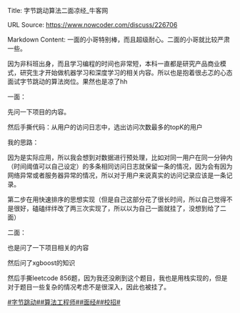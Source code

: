 Title: 字节跳动算法二面凉经_牛客网

URL Source: https://www.nowcoder.com/discuss/226706

Markdown Content:
一面的小哥特别棒，而且超级耐心。二面的小哥就比较严肃一些。

因为非科班出身，而且学习编程的时间也非常短，本科一直都是研究产品商业模式，研究生才开始做机器学习和深度学习的相关内容。所以也是抱着很忐忑的心态面试字节跳动的算法岗位。果然也是凉了hh

一面：

先问一下项目的内容。

然后手撕代码：从用户的访问日志中，选出访问次数最多的topK的用户

我的思路：

因为是实际应用，所以我会想到对数据进行预处理，比如对同一用户在同一分钟内（时间阈值可以自己设定）的多条相同访问日志就保留一条的情况，因为会有因为网络异常或者服务器异常的情况，所以对于用户来说真实的访问记录应该是一条记录。

第二步在用快速排序的思想实现（但是自己这部分花了很长时间，所以自己觉得不是很好，磕磕绊绊改了两三次实现了，所以以为自己一面就挂了，没想到给了二面）

二面：

也是问了一下项目相关的内容

然后问了xgboost的知识

然后手撕leetcode 856题，因为我还没刷到这个题目，我也是用栈实现的，但是对于题目一些复杂的情况考虑不是很深入，因此也被挂了。

[#字节跳动#](https://www.nowcoder.com/enterprise/665/discussion)[#算法工程师#](https://www.nowcoder.com/creation/subject/146d543971d045ba84b4b8a4dd573fff)[#面经#](https://www.nowcoder.com/creation/subject/928d551be73f40db82c0ed83286c8783)[#校招#](https://www.nowcoder.com/creation/subject/d09b966a380b45ddaba9dc5a6bd5ee19)
